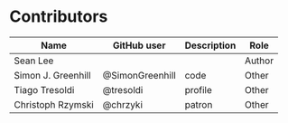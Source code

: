 # Contributors

Name               | GitHub user     | Description                          | Role
---                | ---             | ---                                  | ---
Sean Lee           |                 |                                      | Author
Simon J. Greenhill | @SimonGreenhill | code                                 | Other
Tiago Tresoldi     | @tresoldi       | profile                              | Other
Christoph Rzymski  | @chrzyki        | patron                               | Other
